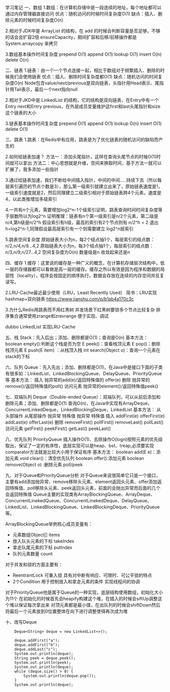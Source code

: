 学习笔记
一、数组
1.数组：在计算机存储中是一段连续的地址，每个地址都可以通过内存管理器直接访问
优点：随机访问的时候时间复杂度O(1)
缺点：插入、删除元素的时候时间复杂度O(n)

2.相对于JDK中是 ArrayList 的结构，在 add 的时候会判断容量是否足够，不够的话会会扩容2倍 ensureCapacity，期间扩容和后移/前移操作都是System.arraycopy 来拷贝

3.数组基本操作时间复杂度
prepend O(1) 
append O(1)
lookup O(1)
insert O(n)
delete O(n)

二、链表
1.链表：由一个一个节点连接一起，相比于数组对于频繁插入、删除的时候我们会使用链表
优点：插入、删除时间复杂度都O(1)
缺点：随机访问的时间复杂度O(n)
Node包含value/next/previous是双向链表，头指针用Head表示、尾指针用Tail表示，最后一个next指向null

2.相对于JKD中是 LinkedList 的结构，它的结构是双向链表，在Entry中有一个Entry<T> next和Entry<T> previous，在外层成员变量维护这first和last头尾指针和size这个链表的大小

3.链表基本操作时间复杂度
prepend O(1)
append O(1)
lookup O(n)
insert O(1)
delete O(1)

三、跳表
1.跳表：在Redis中有应用，跳表是为了优化链表的随机访问的缺陷而产生的

2.如何给链表加速？
方法一：添加头尾指针，这样在查询头尾节点的时候O(1)时间就可以拿出
方法二：中心思想就是升维，空间来换取时间，基于方法一就可以扩展了，我多添加一些指针

3.通过给链表加速，我们不断给中间插入指针，中间的中间.....持续下去（所以每层索引遍历的节点个数是3），那么第一级索引就建立出来了，原始链表速度是1，一级索引速度就是2，然后同理建立二级索引相对于原始链表跨4个元素，速度是4，以此类推增加多级索引

4.一共有n个元素，需要增加log2^n-1个级索引证明，跳表查询时间时间复杂度等于层数所以为log2^n
证明推理：链表有n个第一级索引是n/2个元素，第二级是n/4,第h级是n/2^h
假设索引有h级，最高的索引有2个节点则有 n/2^h = 2 退出 h=log2^n-1,同理假设最高层索引有一个则需要建立 log2^n层索引

5.跳表空间复杂度
原始链表大小为n，每2个结点抽1个，每层索引的结点数： n/2,n/4,n/8...4,2
原始链表大小为n，每3个结点抽1个，每层索引的结点数： n/3,n/9,n/27...4,2
空间复杂度为O(n)  数量级是n 收敛起来还是n

四、缓存
1.缓存：这里说的缓存是一种广义的概念，在计算机存储层次结构中，低一层的存储器都可以看做是高一层的缓存。缓存之所以有效是因为程序和数据的局部性（locality），程序会按固定的顺序执行，数据会存放在连续的内存空间并反复读写。

2.LRU-Cache最近最少使用（LRU，Least Recently Used）
简书：LRU实现 hashmap+双向链表 	https://www.jianshu.com/p/b1ab4a170c3c

3.为什么Redis用跳表而不用红黑树
并发场景下红黑树要锁多个节点比较复杂
排序集合通常使用zrange和zrevrange
便于实现、调试


dubbo LinkedList 实现LRU-Cache

五、栈
Stack：先入后出；添加、删除都是O(1)；查询是O(n)
基本方法：
boolean empty():判断这个栈是否为空
E peek()：查看栈顶元素
E pop()：删除栈顶元素
E push(E item) ：从栈顶入栈
int search(Object o)：查询一个元素在stack的下标

六、队列
Queue：先入先出；添加、删除都是O(1)，在Java中是接口下面的子类有很多如：LinkedList、LinkedBlockingQueue、DelayQueue、PriorityQueue等
基本方法：
插入 抛异常的add(e)/返回特殊值的 offer(e)
删除 抛异常的remove()/返回特殊值的poll()
访问元素 抛异常的element()/返回特殊值peek()

七、双端队列
Deque（Double-ended Queue）：双端队列，可以从前后添加和删除元素；添加、删除都是O(1) 查询O(n)，在Java中实现有ArrayDeque，ConcurrentLinkedDeque，LinkedBlockingDeque，LinkedList
基本方法：
                         从头部操作                      从尾部操作
                        抛异常            特殊值            抛异常             特殊值
插入   addFirst(e)        offerFirst(e)  addLast(e)      offerLast(e)
删除   removeFirst()    pollFirst()      removeLast()  pollLast()
访问元素 getFirst()      peekFirst()   getLast()         peekLast()

八、优先队列
PriorityQueue 插入操作O(1)、去除操作O(logn)按照元素的优先级取出，保证了一定的有序性，底层实现可以是heap、bst、treap,必须要实现comparator方法就是比较大小用于保证有序
基本方法：
boolean add(E e)：添加元素
void clear()：清空优先队列
boolean offer():添加元素
boolean remove(Object o) :删除元素
poll/peek


九、对于Queue和PriorityQueue分析
对于Queue来说很简单它只是一个接口，主要有add添加抛异常、remove移除头元素、element返回头元素、offer添加返回特殊值、poll移除头元素、peek返回头元素，前面的会抛出异常而后面的几个会返回特殊值
Queue主要的实现类有ArrayBlockingQueue、ArrayDeque、ConcurrentLinekedQueue、ConcurrentLinekedDeque、DelayQueue、LinkedList、LinkedBlockingQueue、LinkedBlockingDeque、PriorityQueue等。

ArrayBlockingQueue举例核心成员变量有：
- 元素数组Object[] items 
- 放入队头元素的下标 takeIndex
- 拿走队尾元素的下标 putIndex
- 队列元素数量 count

 对于并发和锁的方面主要有：
 - ReentrantLock 可重入锁 具有对中断有响应、可限时、可公平锁的特点
 - 2个Condition 用于控制放入和拿走元素的条件 实现线程间的协调

对于PriorityQueue他是属于Queue的一种实现，底层结构使用数组，初始化大小为11个
在初始化的时候首先会heapify构建这个堆，在插入的时候会siftUp调整这个堆以保证每次拿出来
对顶元素都是最小值，在出队列的时候会shiftDown然后将最后一个元素放到0位置整体在向下进行调整使得再次成为堆

十、改写Deque


        Deque<String> deque = new LinkedList<>();
 
        deque.addFirst("a");
        deque.addFirst("b");
        deque.addLast("c");
        System.out.println(deque);
        String peek = deque.peek();
        System.out.println(peek);
        System.out.println(deque);
        while (deque.size() > 0) {
            System.out.println(deque.pop());
        }
        System.out.println(deque);